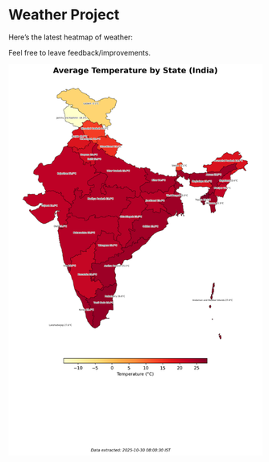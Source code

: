 # Weather Project

Here’s the latest heatmap of weather:

Feel free to leave feedback/improvements.

![India Heatmap](docs/assets/india_heatmap.png?v=02CDC9)
